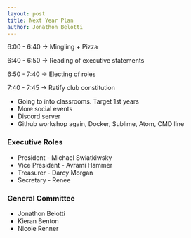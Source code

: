 ```yaml
---
layout: post
title: Next Year Plan
author: Jonathon Belotti
---
```


6:00 - 6:40 -> Mingling + Pizza

6:40 - 6:50 -> Reading of executive statements

6:50 - 7:40 -> Electing of roles

7:40 - 7:45 -> Ratify club constitution


* Going to into classrooms. Target 1st years
* More social events
* Discord server
* Github workshop again, Docker, Sublime, Atom, CMD line

### Executive Roles

* President - Michael Swiatkiwsky
* Vice President - Avrami Hammer
* Treasurer - Darcy Morgan
* Secretary - Renee

### General Committee

* Jonathon Belotti
* Kieran Benton
* Nicole Renner
